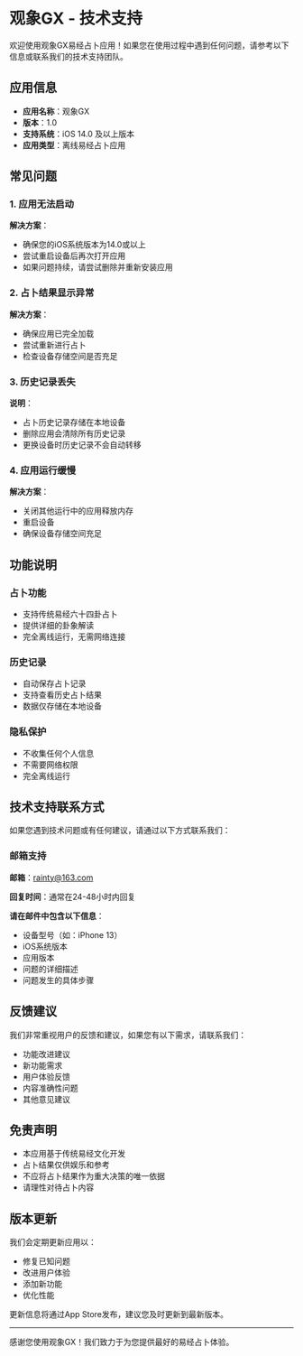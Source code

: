 # 观象GX - 技术支持

欢迎使用观象GX易经占卜应用！如果您在使用过程中遇到任何问题，请参考以下信息或联系我们的技术支持团队。

## 应用信息

- **应用名称**：观象GX
- **版本**：1.0
- **支持系统**：iOS 14.0 及以上版本
- **应用类型**：离线易经占卜应用

## 常见问题

### 1. 应用无法启动
**解决方案**：
- 确保您的iOS系统版本为14.0或以上
- 尝试重启设备后再次打开应用
- 如果问题持续，请尝试删除并重新安装应用

### 2. 占卜结果显示异常
**解决方案**：
- 确保应用已完全加载
- 尝试重新进行占卜
- 检查设备存储空间是否充足

### 3. 历史记录丢失
**说明**：
- 占卜历史记录存储在本地设备
- 删除应用会清除所有历史记录
- 更换设备时历史记录不会自动转移

### 4. 应用运行缓慢
**解决方案**：
- 关闭其他运行中的应用释放内存
- 重启设备
- 确保设备存储空间充足

## 功能说明

### 占卜功能
- 支持传统易经六十四卦占卜
- 提供详细的卦象解读
- 完全离线运行，无需网络连接

### 历史记录
- 自动保存占卜记录
- 支持查看历史占卜结果
- 数据仅存储在本地设备

### 隐私保护
- 不收集任何个人信息
- 不需要网络权限
- 完全离线运行

## 技术支持联系方式

如果您遇到技术问题或有任何建议，请通过以下方式联系我们：

### 邮箱支持
**邮箱**：rainty@163.com

**回复时间**：通常在24-48小时内回复

**请在邮件中包含以下信息**：
- 设备型号（如：iPhone 13）
- iOS系统版本
- 应用版本
- 问题的详细描述
- 问题发生的具体步骤

## 反馈建议

我们非常重视用户的反馈和建议，如果您有以下需求，请联系我们：

- 功能改进建议
- 新功能需求
- 用户体验反馈
- 内容准确性问题
- 其他意见建议

## 免责声明

- 本应用基于传统易经文化开发
- 占卜结果仅供娱乐和参考
- 不应将占卜结果作为重大决策的唯一依据
- 请理性对待占卜内容

## 版本更新

我们会定期更新应用以：
- 修复已知问题
- 改进用户体验
- 添加新功能
- 优化性能

更新信息将通过App Store发布，建议您及时更新到最新版本。

---

感谢您使用观象GX！我们致力于为您提供最好的易经占卜体验。